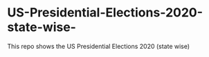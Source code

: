 # US-Presidential-Elections-2020-state-wise-
This repo shows the US Presidential Elections 2020 (state wise)
